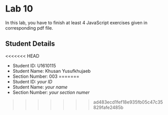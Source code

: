 # Lab 10

In this lab, you have to finish at least 4 JavaScript exercises given in corresponding pdf file. 


## Student Details

<<<<<<< HEAD
- Student ID: U1610115
- Student Name: Khusan Yusufkhujaeb
- Section Number: 003
=======
- Student ID: *your ID*
- Student Name: *your name*
- Section Number: *your section numer*
>>>>>>> ad483ecd1fef18e935fb05c47c35829fafe2485b
